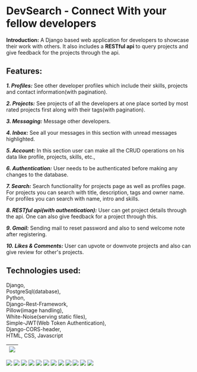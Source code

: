 # DevSearch - Connect With your fellow developers

**Introduction:**  A Django based web application for developers to showcase their work with others. It also includes a **RESTful api** to query projects and give feedback for the projects through the api.

## Features:
 ***1. Profiles:*** See other developer profiles which include their skills, projects and contact information(with pagination).
 
 ***2. Projects:*** See projects of all the developers at one place sorted by most rated projects first along with their tags(with pagination).
 
 ***3. Messaging:*** Message other developers.
 
 ***4. Inbox:*** See all your messages in this section with unread messages highlighted.
 
 ***5. Account:*** In this section user can make all the CRUD operations on his data like profile, projects, skills, etc.,
 
 ***6. Authentication:*** User needs to be authenticated before making any changes to the database.
 
 ***7. Search:*** Search functionality for projects page as well as profiles page. For projects you can search with title, description, tags and owner name. For profiles you can search with name, intro and skills.
 
 ***8. RESTful api(with authentication):*** User can get project details through the api. One can also give feedback for a project through this.
 
 ***9. Gmail:*** Sending mail to reset password and also to send welcome note after registering. 

***10. Likes & Comments:*** User can upvote or downvote projects and also can give review for other's projects.

 ## Technologies used:
 Django, \
 PostgreSql(database), \
 Python, \
 Django-Rest-Framework, \
 Pillow(image handling), \
 White-Noise(serving static files), \
 Simple-JWT(Web Token Authentication), \
 Django-CORS-header, \
 HTML, CSS, Javascript
 
 | ![](https://github.com/ganapathi7869/projects/blob/main/django/devsearch/static/images/demo/profiles1.JPG) |
 | -------- |
 ![](https://github.com/ganapathi7869/projects/blob/main/django/devsearch/static/images/demo/profiles2.JPG)
 ![](https://github.com/ganapathi7869/projects/blob/main/django/devsearch/static/images/demo/projects1.JPG)
 ![](https://github.com/ganapathi7869/projects/blob/main/django/devsearch/static/images/demo/projects2.JPG)
 ![](https://github.com/ganapathi7869/projects/blob/main/django/devsearch/static/images/demo/Inbox.JPG)
 ![](https://github.com/ganapathi7869/projects/blob/main/django/devsearch/static/images/demo/account1.JPG)
 ![](https://github.com/ganapathi7869/projects/blob/main/django/devsearch/static/images/demo/account2.JPG)
 ![](https://github.com/ganapathi7869/projects/blob/main/django/devsearch/static/images/demo/login.JPG)
 ![](https://github.com/ganapathi7869/projects/blob/main/django/devsearch/static/images/demo/signup.JPG)
 ![](https://github.com/ganapathi7869/projects/blob/main/django/devsearch/static/images/demo/passwordreset.JPG)
 ![](https://github.com/ganapathi7869/projects/blob/main/django/devsearch/static/images/demo/profile.JPG)
 ![](https://github.com/ganapathi7869/projects/blob/main/django/devsearch/static/images/demo/project1.JPG)
 ![](https://github.com/ganapathi7869/projects/blob/main/django/devsearch/static/images/demo/project2.JPG)
